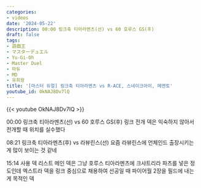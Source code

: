 ```yaml
---
categories:
- videos
date: '2024-05-22'
description: 00:00 링크축 티아라멘츠(선) vs 60 호루스 GS(후)
draft: false
tags:
- 遊戯王
- マスターデュエル
- Yu-Gi-Oh
- Master Duel
- 마듀
- MD
- 유희왕
title: '[마스터 듀얼] 링크축 티아라멘츠 vs R-ACE, 스네이크아이, 메멘토'
youtube_id: OkNAJ8Dv7lQ
---
```



{{< youtube OkNAJ8Dv7lQ >}}

00:00 링크축 티아라멘츠(선) vs 60 호루스 GS(후)
링크 전개 덱은 익숙하지 않아서 전개할 때 위치를 실수했다

08:21 링크축 티아라멘츠(후) vs 라뷰린스(선)
요즘 라뷰린스에 언체인드 출장시키는 게 많이 보이는 것 같네

15:14 사용 덱 리스트
메인 덱은 그냥 호루스 티아라멘츠에 크샤트리라 파츠를 넣은 정도인데 엑스트라 덱을 링크 중심으로 채용하여 선공일 때 파이어월 2장을 필드에 내는 게 목적인 덱